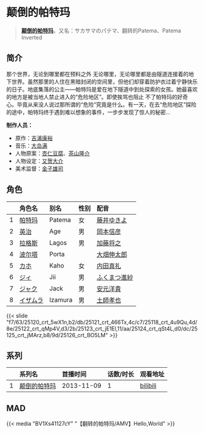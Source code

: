 # 颠倒的帕特玛


> <u>**[颠倒的帕特玛](http://bgm.tv/subject/29414)**</u>，又名：サカサマのパテマ、翻转的Patema、Patema Inverted

## 简介


那个世界，无论到哪里都在预料之外
无论哪里，无论哪里都是由隧道连接着的地下世界。虽然那里的人住在黑暗封闭的空间里，但他们却穿着防护衣过着宁静快乐的日子。地底集落的公主——帕特玛是爱在地下隧道中到处探索的女孩。她最喜欢的地方是被当地人禁止进入的“危险地区”。即使挨骂也阻止 不了帕特玛的好奇心。毕竟从来没人说过那所谓的“危险”究竟是什么。有一天，在去“危险地区”探险的途中，帕特玛终于遇到难以想象的事件，一步步发现了惊人的秘密…

**制作人员：**
- 原作：[吉浦康裕](http://bgm.tv/person/3083)
- 音乐：[大岛满](http://bgm.tv/person/457)
- 人物原案：[杏仁豆腐](http://bgm.tv/person/14879)、[茶山隆介](http://bgm.tv/person/20677)
- 人物设定：[又贺大介](http://bgm.tv/person/12346)
- 美术监督：[金子雄司](http://bgm.tv/person/11748)

## 角色

|     |   角色名   |   别名  | 性别 |  配音  |
|:--- |:------  |:----      |:---  |:--   |
| 1 | [帕特玛](http://bgm.tv/character/25120) | Patema | 女 | [藤井ゆきよ](http://bgm.tv/person/10640) |
| 2 | [英治](http://bgm.tv/character/25121) | Age | 男 | [岡本信彦](http://bgm.tv/person/4950) |
| 3 | [拉格斯](http://bgm.tv/character/25118) | Lagos | 男 | [加藤将之](http://bgm.tv/person/4875) |
| 4 | [波尔塔](http://bgm.tv/character/25122) | Porta |  | [大畑伸太郎](http://bgm.tv/person/4357) |
| 5 | [カホ](http://bgm.tv/character/25123) | Kaho | 女 | [内田真礼](http://bgm.tv/person/6724) |
| 6 | [ジィ](http://bgm.tv/character/25124) | Jii | 男 | [ふくまつ進紗](http://bgm.tv/person/4748) |
| 7 | [ジャク](http://bgm.tv/character/25125) | Jack | 男 | [安元洋貴](http://bgm.tv/person/4483) |
| 8 | [イザムラ](http://bgm.tv/character/25126) | Izamura | 男 | [土師孝也](http://bgm.tv/person/4378) |

{{< slide "f7/63/25120_crt_5wX1n,b2/db/25121_crt_466Tx,4c/c7/25118_crt_4u9Qu,4d/8e/25122_crt_qMp4V,d3/2b/25123_crt_jE1El,11/aa/25124_crt_qSt4L,d0/dc/25125_crt_jMArz,b8/9d/25126_crt_BO5LM" >}}

## 系列

|     |   系列名   |   首播时间  | 话数/时长  | 观看地址 |
|:---  |:------    |:----      |:---       |:---  |
| 1 |[颠倒的帕特玛](https://bgm.tv/subject/29414)| 2013-11-09 | 1 | [bilibili](https://www.bilibili.com/bangumi/play/ep95807)  |


## MAD

{{< media  "BV1Xs41127cY"
"【翻转的帕特玛/AMV】Hello,World"  >}}
